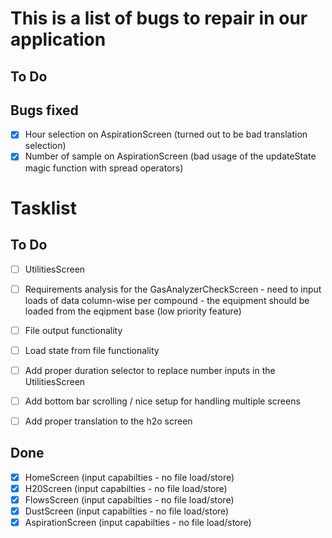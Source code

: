 # This is a list of bugs to repair in our application

## To Do

## Bugs fixed
- [x] Hour selection on AspirationScreen (turned out to be bad translation selection)
- [x] Number of sample on AspirationScreen (bad usage of the updateState magic function with spread operators)

# Tasklist 

## To Do
- [ ] UtilitiesScreen
- [ ] Requirements analysis for the GasAnalyzerCheckScreen
        - need to input loads of data column-wise per compound
        - the equipment should be loaded from the eqipment base (low priority feature)
- [ ] File output functionality
- [ ] Load state from file functionality 
- [ ] Add proper duration selector to replace number inputs in the UtilitiesScreen
- [ ] Add bottom bar scrolling / nice setup for handling multiple screens
- [ ] Add proper translation to the h2o screen


## Done
- [x] HomeScreen (input capabilties - no file load/store)
- [x] H20Screen (input capabilties - no file load/store)
- [x] FlowsScreen (input capabilties - no file load/store)
- [x] DustScreen (input capabilties - no file load/store)
- [x] AspirationScreen (input capabilties - no file load/store)
